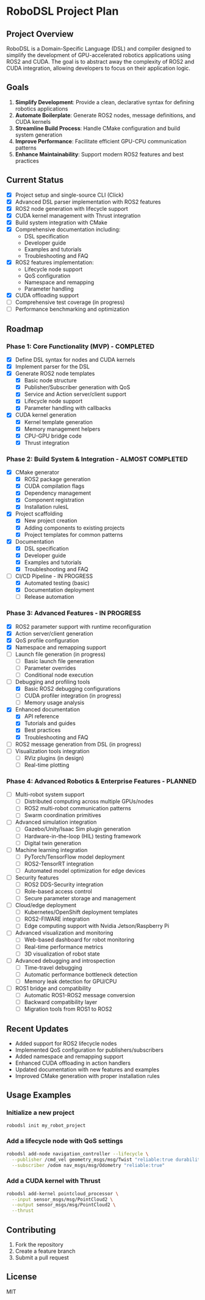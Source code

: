 # RoboDSL Project Plan

## Project Overview
RoboDSL is a Domain-Specific Language (DSL) and compiler designed to simplify the development of GPU-accelerated robotics applications using ROS2 and CUDA. The goal is to abstract away the complexity of ROS2 and CUDA integration, allowing developers to focus on their application logic.

## Goals
1. **Simplify Development**: Provide a clean, declarative syntax for defining robotics applications
2. **Automate Boilerplate**: Generate ROS2 nodes, message definitions, and CUDA kernels
3. **Streamline Build Process**: Handle CMake configuration and build system generation
4. **Improve Performance**: Facilitate efficient GPU-CPU communication patterns
5. **Enhance Maintainability**: Support modern ROS2 features and best practices

## Current Status
- [x] Project setup and single-source CLI (Click)
- [x] Advanced DSL parser implementation with ROS2 features
- [x] ROS2 node generation with lifecycle support
- [x] CUDA kernel management with Thrust integration
- [x] Build system integration with CMake
- [x] Comprehensive documentation including:
  - DSL specification
  - Developer guide
  - Examples and tutorials
  - Troubleshooting and FAQ
- [x] ROS2 features implementation:
  - Lifecycle node support
  - QoS configuration
  - Namespace and remapping
  - Parameter handling
- [x] CUDA offloading support
- [ ] Comprehensive test coverage (in progress)
- [ ] Performance benchmarking and optimization

## Roadmap

### Phase 1: Core Functionality (MVP) - COMPLETED
- [x] Define DSL syntax for nodes and CUDA kernels
- [x] Implement parser for the DSL
- [x] Generate ROS2 node templates
  - [x] Basic node structure
  - [x] Publisher/Subscriber generation with QoS
  - [x] Service and Action server/client support
  - [x] Lifecycle node support
  - [x] Parameter handling with callbacks
- [x] CUDA kernel generation
  - [x] Kernel template generation
  - [x] Memory management helpers
  - [x] CPU-GPU bridge code
  - [x] Thrust integration

### Phase 2: Build System & Integration - ALMOST COMPLETED
- [x] CMake generator
  - [x] ROS2 package generation
  - [x] CUDA compilation flags
  - [x] Dependency management
  - [x] Component registration
  - [x] Installation rulesL
- [x] Project scaffolding
  - [x] New project creation
  - [x] Adding components to existing projects
  - [x] Project templates for common patterns
- [x] Documentation
  - [x] DSL specification
  - [x] Developer guide
  - [x] Examples and tutorials
  - [x] Troubleshooting and FAQ
- [ ] CI/CD Pipeline - IN PROGRESS
  - [x] Automated testing (basic)
  - [x] Documentation deployment
  - [ ] Release automation

### Phase 3: Advanced Features - IN PROGRESS
- [x] ROS2 parameter support with runtime reconfiguration
- [x] Action server/client generation
- [x] QoS profile configuration
- [x] Namespace and remapping support
- [ ] Launch file generation (in progress)
  - [ ] Basic launch file generation
  - [ ] Parameter overrides
  - [ ] Conditional node execution
- [ ] Debugging and profiling tools
  - [x] Basic ROS2 debugging configurations
  - [ ] CUDA profiler integration (in progress)
  - [ ] Memory usage analysis
- [x] Enhanced documentation
  - [x] API reference
  - [x] Tutorials and guides
  - [x] Best practices
  - [x] Troubleshooting and FAQ
- [ ] ROS2 message generation from DSL (in progress)
- [ ] Visualization tools integration
  - [ ] RViz plugins (in design)
  - [ ] Real-time plotting

### Phase 4: Advanced Robotics & Enterprise Features - PLANNED
- [ ] Multi-robot system support
  - [ ] Distributed computing across multiple GPUs/nodes
  - [ ] ROS2 multi-robot communication patterns
  - [ ] Swarm coordination primitives

- [ ] Advanced simulation integration
  - [ ] Gazebo/Unity/Isaac Sim plugin generation
  - [ ] Hardware-in-the-loop (HIL) testing framework
  - [ ] Digital twin generation

- [ ] Machine learning integration
  - [ ] PyTorch/TensorFlow model deployment
  - [ ] ROS2-TensorRT integration
  - [ ] Automated model optimization for edge devices

- [ ] Security features
  - [ ] ROS2 DDS-Security integration
  - [ ] Role-based access control
  - [ ] Secure parameter storage and management

- [ ] Cloud/edge deployment
  - [ ] Kubernetes/OpenShift deployment templates
  - [ ] ROS2-FIWARE integration
  - [ ] Edge computing support with Nvidia Jetson/Raspberry Pi

- [ ] Advanced visualization and monitoring
  - [ ] Web-based dashboard for robot monitoring
  - [ ] Real-time performance metrics
  - [ ] 3D visualization of robot state

- [ ] Advanced debugging and introspection
  - [ ] Time-travel debugging
  - [ ] Automatic performance bottleneck detection
  - [ ] Memory leak detection for GPU/CPU

- [ ] ROS1 bridge and compatibility
  - [ ] Automatic ROS1-ROS2 message conversion
  - [ ] Backward compatibility layer
  - [ ] Migration tools from ROS1 to ROS2

## Recent Updates
- Added support for ROS2 lifecycle nodes
- Implemented QoS configuration for publishers/subscribers
- Added namespace and remapping support
- Enhanced CUDA offloading in action handlers
- Updated documentation with new features and examples
- Improved CMake generation with proper installation rules

## Usage Examples

### Initialize a new project
```bash
robodsl init my_robot_project
```

### Add a lifecycle node with QoS settings
```bash
robodsl add-node navigation_controller --lifecycle \
  --publisher /cmd_vel geometry_msgs/msg/Twist "reliable:true durability:volatile" \
  --subscriber /odom nav_msgs/msg/Odometry "reliable:true"
```

### Add a CUDA kernel with Thrust
```bash
robodsl add-kernel pointcloud_processor \
  --input sensor_msgs/msg/PointCloud2 \
  --output sensor_msgs/msg/PointCloud2 \
  --thrust
```

## Contributing
1. Fork the repository
2. Create a feature branch
3. Submit a pull request

## License
MIT
